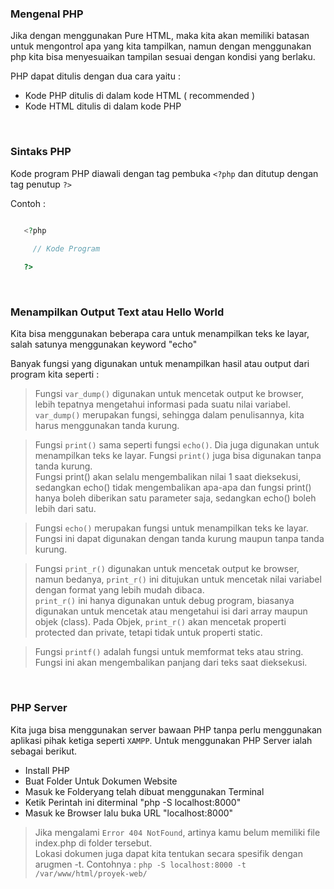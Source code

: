 
### Mengenal PHP 

Jika dengan menggunakan Pure HTML, maka kita akan memiliki batasan untuk mengontrol apa yang kita tampilkan, namun dengan menggunakan php kita bisa menyesuaikan tampilan sesuai dengan kondisi yang berlaku.

PHP dapat ditulis dengan dua cara yaitu :
* Kode PHP ditulis di dalam kode HTML ( recommended )
* Kode HTML ditulis di dalam kode PHP

<br>

### Sintaks PHP
Kode program PHP diawali dengan tag pembuka `<?php` dan ditutup dengan tag penutup `?>`

Contoh :
```php
	
   <?php

   	 // Kode Program

   ?>

```

<br>

### Menampilkan Output Text atau Hello World
Kita bisa menggunakan beberapa cara untuk menampilkan teks ke layar, salah satunya menggunakan keyword "echo"

Banyak fungsi yang digunakan untuk menampilkan hasil atau output dari program kita seperti :

> Fungsi `var_dump()` digunakan untuk mencetak output ke browser, lebih tepatnya mengetahui informasi pada suatu nilai variabel. \
`var_dump()` merupakan fungsi, sehingga dalam penulisannya, kita harus menggunakan tanda kurung.

> Fungsi `print()` sama seperti fungsi `echo()`. Dia juga digunakan untuk menampilkan teks ke layar. Fungsi `print()` juga bisa digunakan tanpa tanda kurung. 
\
Fungsi print() akan selalu mengembalikan nilai 1 saat dieksekusi, sedangkan echo() tidak mengembalikan apa-apa dan fungsi print() hanya boleh diberikan satu parameter saja, sedangkan echo() boleh lebih dari satu.

> Fungsi `echo()` merupakan fungsi untuk menampilkan teks ke layar. Fungsi ini dapat digunakan dengan tanda kurung maupun tanpa tanda kurung.

> Fungsi `print_r()` digunakan untuk mencetak output ke browser, namun bedanya, `print_r()` ini ditujukan untuk mencetak nilai variabel dengan format yang lebih mudah dibaca. \
`print_r()` ini hanya digunakan untuk debug program, biasanya digunakan untuk mencetak atau mengetahui isi dari array maupun objek (class). Pada Objek, `print_r()` akan mencetak properti protected dan private, tetapi tidak untuk properti static.

> Fungsi `printf()` adalah fungsi untuk memformat teks atau string. Fungsi ini akan mengembalikan panjang dari teks saat dieksekusi.


<br>

### PHP Server 
Kita juga bisa menggunakan server bawaan PHP tanpa perlu menggunakan aplikasi pihak ketiga seperti `XAMPP`. Untuk menggunakan PHP Server ialah sebagai berikut.

   - Install PHP
   - Buat Folder Untuk Dokumen Website
   - Masuk ke Folderyang telah dibuat menggunakan Terminal
   - Ketik Perintah ini diterminal "php -S localhost:8000"
   - Masuk ke Browser lalu buka URL "localhost:8000"


> Jika mengalami `Error 404 NotFound`, artinya kamu belum memiliki file index.php di folder tersebut. \
Lokasi dokumen juga dapat kita tentukan secara spesifik dengan arugmen -t.
Contohnya : `php -S localhost:8000 -t /var/www/html/proyek-web/`